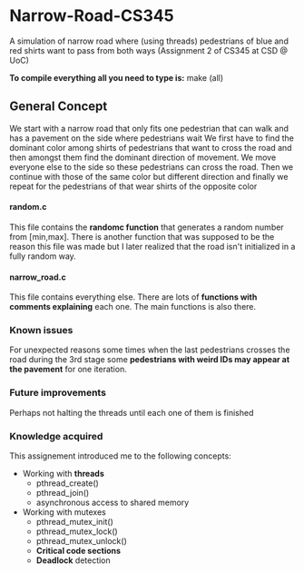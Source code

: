 # Narrow-Road-CS345

A simulation of narrow road where (using threads) pedestrians of blue and red shirts want to pass from both ways (Assignment 2 of CS345 at CSD @ UoC)

**To compile everything all you need to type is:** make (all)

## General Concept

We start with a narrow road that only fits one pedestrian that can walk and has a pavement on the side where pedestrians wait
We first have to find the dominant color among shirts of pedestrians that want to cross the road and then amongst them find the
dominant direction of movement. We move everyone else to the side so these pedestrians can cross the road. Then we continue with
those of the same color but different direction and finally we repeat for the pedestrians of that wear shirts of the opposite color

#### random.c

This file contains the **randomc function** that generates a random number from [min,max]. There is another function that was
supposed to be the reason this file was made but I later realized that the road isn't initialized in a fully random way.


#### narrow_road.c

This file contains everything else. There are lots of **functions with comments explaining** each one. The main functions is
also there.

### Known issues

For unexpected reasons some times when the last pedestrians crosses the road during the 3rd stage some **pedestrians with
weird IDs may appear at the pavement** for one iteration.

### Future improvements

Perhaps not halting the threads until each one of them is finished

### Knowledge acquired

This assignement introduced me to the following concepts:
- Working with **threads**
  - pthread_create()
  - pthread_join()
  - asynchronous access to shared memory
- Working with mutexes
  - pthread_mutex_init()
  - pthread_mutex_lock()
  - pthread_mutex_unlock()
  - **Critical code sections** 
  - **Deadlock** detection
 
